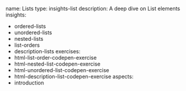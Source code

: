 name: Lists
type: insights-list
description: A deep dive on List elements
insights:
  - ordered-lists
  - unordered-lists
  - nested-lists
  - list-orders
  - description-lists
exercises:
  - html-list-order-codepen-exercise
  - html-nested-list-codepen-exercise
  - html-unordered-list-codepen-exercise
  - html-description-list-codepen-exercise
aspects:
  - introduction
